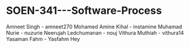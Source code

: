 # SOEN-341---Software-Process
Amneet Singh - amneet270
Mohamed Amine Kihal - instamine
Muhamad Nurie - nuzurie
Neerujah Ledchumanan - nouj
Vithura Muthiah - vithura14
Yasaman Fahm  - Yasfahm
Hey
